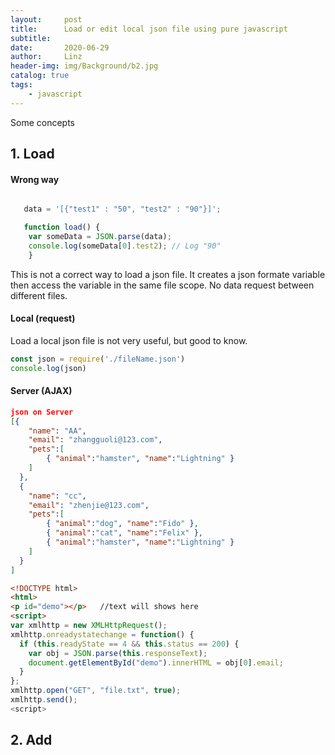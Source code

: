 ```yaml
---
layout:     post
title:      Load or edit local json file using pure javascript
subtitle:   
date:       2020-06-29
author:     Linz
header-img: img/Background/b2.jpg
catalog: true
tags:
    - javascript
---
```

Some concepts



## 1. Load

#### Wrong way
```javascript

   data = '[{"test1" : "50", "test2" : "90"}]';

   function load() {
    var someData = JSON.parse(data);
    console.log(someData[0].test2); // Log "90"
    }
```

This is not a correct way to load a json file. It creates a json formate variable then access the variable in the same file scope. No data request between different files.

#### Local (request) 
Load a local json file is not very useful, but good to know.
```js
const json = require('./fileName.json')
console.log(json)
```

#### Server (AJAX) 

```json
json on Server
[{
    "name": "AA",
    "email": "zhangguoli@123.com",
    "pets":[
        { "animal":"hamster", "name":"Lightning" }
    ]
  },
  {
    "name": "cc",
    "email": "zhenjie@123.com",
    "pets":[
        { "animal":"dog", "name":"Fido" },
        { "animal":"cat", "name":"Felix" },
        { "animal":"hamster", "name":"Lightning" }
    ]
  }
]
```

```Html
<!DOCTYPE html>
<html>
<p id="demo"></p>   //text will shows here
<script>
var xmlhttp = new XMLHttpRequest();
xmlhttp.onreadystatechange = function() {
  if (this.readyState == 4 && this.status == 200) {
    var obj = JSON.parse(this.responseText);
    document.getElementById("demo").innerHTML = obj[0].email;
  }
};
xmlhttp.open("GET", "file.txt", true);
xmlhttp.send();
<script>

```

## 2. Add
 
